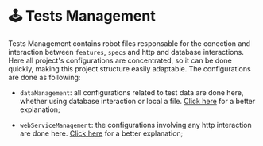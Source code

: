 # 🕹️ Tests Management
Tests Management contains robot files responsable for the conection and interaction between `features`, `specs` and http and database interactions.
Here all project's configurations are concentrated, so it can be done quickly, making this project structure easily adaptable.
The configurations are done as following:
* `dataManagement`: all configurations related to test data are done here, whether using database interaction or local a file. [Click here](./dataManagement/README.md) for a better explanation;

* `webServiceManagement`: the configurations involving any http interaction are done here. [Click here](./webServiceManagement/README.md) for a better explanation;
